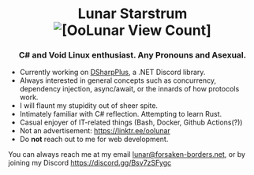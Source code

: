 <h1 align="center">Lunar Starstrum <img src="https://komarev.com/ghpvc/?username=oolunar" alt="[OoLunar View Count]"/></h1>
<h3 align="center">C# and Void Linux enthusiast. Any Pronouns and Asexual.</h3>

- Currently working on [DSharpPlus](https://github.com/DSharpPlus/DSharpPlus), a .NET Discord library.
- Always interested in general concepts such as concurrency, dependency injection, async/await, or the innards of how protocols work.
- I will flaunt my stupidity out of sheer spite.
- Intimately familiar with C# reflection. Attempting to learn Rust.
- Casual enjoyer of IT-related things (Bash, Docker, Github Actions(?))
- Not an advertisement: https://linktr.ee/oolunar
- Do **not** reach out to me for web development.

You can always reach me at my email lunar@forsaken-borders.net, or by joining my Discord https://discord.gg/Bsv7zSFygc
